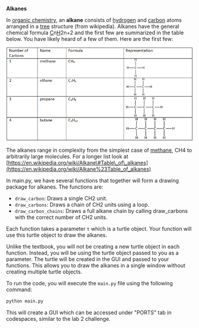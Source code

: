 **Alkanes**

In [organic chemistry](https://en.wikipedia.org/wiki/Organic_chemistry), an **alkane** consists of [hydrogen](https://en.wikipedia.org/wiki/Hydrogen) and [carbon](https://en.wikipedia.org/wiki/Carbon) atoms arranged in a [tree](https://en.wikipedia.org/wiki/Tree_\(graph_theory\)) structure (from wikipedia). Alkanes have the general chemical formula [C](https://en.wikipedia.org/wiki/Carbon)n[H](https://en.wikipedia.org/wiki/Hydrogen)2n+2 and the first few are summarized in the table below. You have likely heard of a few of them. Here are the first few:

 ![Alkanes Example](images/image1.png)

The alkanes range in complexity from the simplest case of [methane](https://en.wikipedia.org/wiki/Methane), CH4 to arbitrarily large molecules. For a longer list look at  [https://en.wikipedia.org/wiki/Alkane\#Table\_of\_alkanes](https://en.wikipedia.org/wiki/Alkane%23Table_of_alkanes)

In main.py, we have several functions that together will form a drawing package for alkanes. The functions are:

- `draw_carbon`: Draws a single CH2 unit.
- `draw_carbons`: Draws a chain of CH2 units using a loop.
- `draw_carbon_chains`: Draws a full alkane chain by calling draw_carbons with the correct number of CH2 units.

Each function takes a parameter `t` which is a turtle object.  Your function will use this turtle object to draw the alkanes.

Unlike the textbook, you will not be creating a new turtle object in each function. Instead, you will be using the turtle object passed to you as a parameter. The turtle will be created in the GUI and passed to your functions. This allows you to draw the alkanes in a single window without creating multiple turtle objects.

To run the code, you will execute the `main.py` file using the following command:

```bash
python main.py
```

This will create a GUI which can be accessed under "PORTS" tab in codespaces, similar to the lab 2 challenge.
